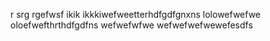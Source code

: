 r
srg
rgefwsf
ikik
ikkkiwefweetterhdfgdfgnxns
lolowefwefwe
oloefwefthrthdfgdfns
wefwefwfwe
wefwefwefwewefesdfs
